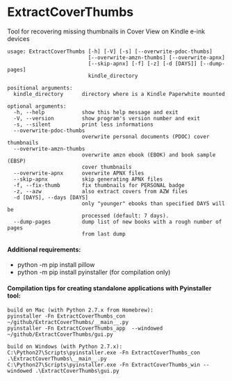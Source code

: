 ExtractCoverThumbs
==================

Tool for recovering missing thumbnails in Cover View on Kindle e-ink devices

```
usage: ExtractCoverThumbs [-h] [-V] [-s] [--overwrite-pdoc-thumbs]
                          [--overwrite-amzn-thumbs] [--overwrite-apnx]
                          [--skip-apnx] [-f] [-z] [-d [DAYS]] [--dump-pages]
                          kindle_directory

positional arguments:
  kindle_directory      directory where is a Kindle Paperwhite mounted

optional arguments:
  -h, --help            show this help message and exit
  -V, --version         show program's version number and exit
  -s, --silent          print less informations
  --overwrite-pdoc-thumbs
                        overwrite personal documents (PDOC) cover thumbnails
  --overwrite-amzn-thumbs
                        overwrite amzn ebook (EBOK) and book sample (EBSP)
                        cover thumbnails
  --overwrite-apnx      overwrite APNX files
  --skip-apnx           skip generating APNX files
  -f, --fix-thumb       fix thumbnails for PERSONAL badge
  -z, --azw             also extract covers from AZW files
  -d [DAYS], --days [DAYS]
                        only "younger" ebooks than specified DAYS will be
                        processed (default: 7 days).
  --dump-pages          dump list of new books with a rough number of pages
                        from last dump
```

#### Additional requirements:
* python -m pip install pillow
* python -m pip install pyinstaller (for compilation only)

#### Compilation tips for creating standalone applications with Pyinstaller tool:
```
build on Mac (with Python 2.7.x from Homebrew):
pyinstaller -Fn ExtractCoverThumbs_con ~/github/ExtractCoverThumbs/__main__.py
pyinstaller -Fn ExtractCoverThumbs_app  --windowed ~/github/ExtractCoverThumbs/gui.py

build on Windows (with Python 2.7.x):
C:\Python27\Scripts\pyinstaller.exe -Fn ExtractCoverThumbs_con .\ExtractCoverThumbs\__main__.py
C:\Python27\Scripts\pyinstaller.exe -Fn ExtractCoverThumbs_win --windowed .\ExtractCoverThumbs\gui.py
```
